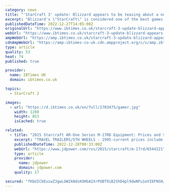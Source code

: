 ```yaml
---
category: news
title: "'StarCraft 3' update: Blizzard appears to be teasing about a new StarCraft game"
excerpt: "Blizzard's \"StarCraft\" is considered one of the best games in the real-time strategy genre. While fans remain hopeful that the company will eventually confirm the existence of \"StarCraft 3,\" it ..."
publishedDateTime: 2022-12-27T14:05:00Z
originalUrl: "https://www.ibtimes.co.uk/starcraft-3-update-blizzard-appears-teasing-about-new-starcraft-game-1710590"
webUrl: "https://www.ibtimes.co.uk/starcraft-3-update-blizzard-appears-teasing-about-new-starcraft-game-1710590"
ampWebUrl: "https://amp.ibtimes.co.uk/starcraft-3-update-blizzard-appears-teasing-about-new-starcraft-game-1710590"
cdnAmpWebUrl: "https://amp-ibtimes-co-uk.cdn.ampproject.org/c/s/amp.ibtimes.co.uk/starcraft-3-update-blizzard-appears-teasing-about-new-starcraft-game-1710590"
type: article
quality: 53
heat: 74
published: true

provider:
  name: IBTimes UK
  domain: ibtimes.co.uk

topics:
  - StarCraft 2

images:
  - url: "https://d.ibtimes.co.uk/en/full/1703475/gamer.jpg"
    width: 1280
    height: 853
    isCached: true

related:
  - title: "2015 Starcraft AR-One Series M-17RD Equipment: Prices and Specs"
    excerpt: "TRAVEL TRAILERS/5TH WHEELS - 1995-current prices include microwave, air conditioner, awning and AM/FM cassette stereo. 1999 Travelstar models reflect a base price only. In addition to what is standard, Solstice, Travel Star, Travel Star Galaxy Black Pearl ..."
    publishedDateTime: 2022-12-28T00:33:00Z
    webUrl: "https://www.jdpower.com/rvs/2015/starcraft/m-17rd/6544221"
    type: article
    provider:
      name: jdpower
      domain: jdpower.com
    quality: 17

secured: "fKbUICbEuiwZ3gwLGW2kNdsKOHbA2XrPUBT9iB2ShD4pl9dwNFu1eVI6FNSH/Z0+nXxFQ/dNOyRA9UtRzwowdNwI+GUbdP84TbgPkiYQhSWkjvbwkLu7XxappOnWQLy7wdo6bO2RsJvSqS52yKe8w5tp/F71Pmpagu84DDfQqXzfqB8UjQCtv55E+Tegm1fyObNeo+I8lTiPozxVZTSSA1V36LBxkL+s91qcxVstpP0eIUIm77vS0vK2CtEFIIeeMwD8LzSiP6PudsktQfpRtGRK9hgvmwP8UBG/VfZvH+sKjeI4F1o9xH+Ht9GwEyPWVhhFMreRDAtYlBHycfmJBbqsvoFWIDu6Yenyr2ywLbw=;aFEanlk2l2dg8MUyc4ZWnA=="
---
```


